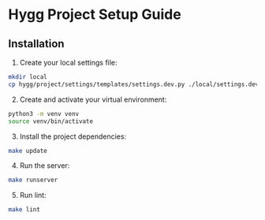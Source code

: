 # Hygg Project Setup Guide

## Installation

1. Create your local settings file:

```bash
mkdir local
cp hygg/project/settings/templates/settings.dev.py ./local/settings.dev.py
```

2. Create and activate your virtual environment:

```bash
python3 -m venv venv
source venv/bin/activate
```

3. Install the project dependencies:

```bash
make update
```

4. Run the server:

```bash
make runserver
```

5. Run lint:

```bash
make lint
```
